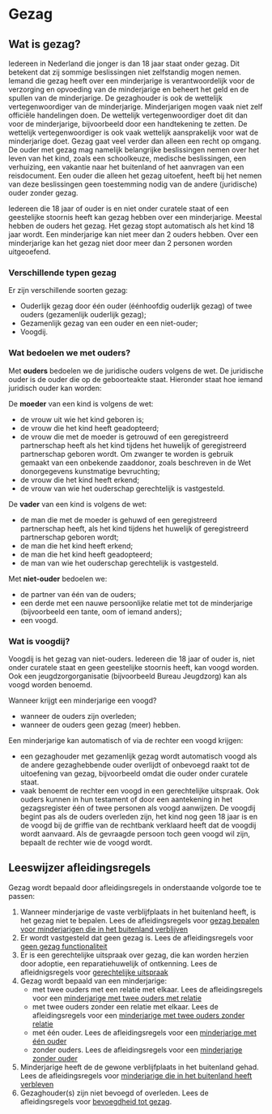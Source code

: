 # Gezag

## Wat is gezag?  
Iedereen in Nederland die jonger is dan 18 jaar staat onder gezag. Dit betekent dat zij sommige beslissingen niet zelfstandig mogen nemen. Iemand die gezag heeft over een minderjarige is verantwoordelijk voor de verzorging en opvoeding van de minderjarige en beheert het geld en de spullen van de minderjarige. De gezaghouder is ook de wettelijk vertegenwoordiger van de minderjarige. Minderjarigen mogen vaak niet zelf officiële handelingen doen. De wettelijk vertegenwoordiger doet dit dan voor de minderjarige, bijvoorbeeld door een handtekening te zetten.
De wettelijk vertegenwoordiger is ook vaak wettelijk aansprakelijk voor wat de minderjarige doet. Gezag gaat veel verder dan alleen een recht op omgang. De ouder met gezag mag namelijk belangrijke beslissingen nemen over het leven van het kind, zoals een schoolkeuze, medische beslissingen, een verhuizing, een vakantie naar het buitenland of het aanvragen van een reisdocument. Een ouder die alleen het gezag uitoefent, heeft bij het nemen van deze beslissingen geen toestemming nodig van de andere (juridische) ouder zonder gezag.

Iedereen die 18 jaar of ouder is en niet onder curatele staat of een geestelijke stoornis heeft kan gezag hebben over een minderjarige. Meestal hebben de ouders het gezag. Het gezag stopt automatisch als het kind 18 jaar wordt. Een minderjarige kan niet meer dan 2 ouders hebben. Over een minderjarige kan het gezag niet door meer dan 2 personen worden uitgeoefend.

### Verschillende typen gezag  
Er zijn verschillende soorten gezag:
- Ouderlijk gezag door één ouder (éénhoofdig ouderlijk gezag) of twee ouders (gezamenlijk ouderlijk gezag);
- Gezamenlijk gezag van een ouder en een niet-ouder;
- Voogdij.

### Wat bedoelen we met ouders?
Met **ouders** bedoelen we de juridische ouders volgens de wet. De juridische ouder is de ouder die op de geboorteakte staat. Hieronder staat hoe iemand juridisch ouder kan worden:

De **moeder** van een kind is volgens de wet:   
- de vrouw uit wie het kind geboren is;
- de vrouw die het kind heeft geadopteerd; 
- de vrouw die met de moeder is getrouwd of een geregistreerd partnerschap heeft als het kind tijdens het huwelijk of geregistreerd partnerschap geboren wordt. Om zwanger te worden is gebruik gemaakt van een onbekende zaaddonor, zoals beschreven in de Wet donorgegevens kunstmatige bevruchting; 
- de vrouw die het kind heeft erkend;
- de vrouw van wie het ouderschap gerechtelijk is vastgesteld.


De **vader** van een kind is volgens de wet:   
- de man die met de moeder is gehuwd of een geregistreerd partnerschap heeft, als het kind tijdens het huwelijk of geregistreerd partnerschap geboren wordt;
- de man die het kind heeft erkend; 
- de man die het kind heeft geadopteerd;
- de man van wie het ouderschap gerechtelijk is vastgesteld. 


Met **niet-ouder** bedoelen we:    
- de partner van één van de ouders;
- een derde met een nauwe persoonlijke relatie met tot de minderjarige (bijvoorbeeld een tante, oom of iemand anders);
- een voogd.


### Wat is voogdij?
Voogdij is het gezag van niet-ouders. Iedereen die 18 jaar of ouder is, niet onder curatele staat en geen geestelijke stoornis heeft, kan voogd worden. Ook een jeugdzorgorganisatie (bijvoorbeeld Bureau Jeugdzorg) kan als voogd worden benoemd.

Wanneer krijgt een minderjarige een voogd?
- wanneer de ouders zijn overleden;
- wanneer de ouders geen gezag (meer) hebben.

Een minderjarige kan automatisch of via de rechter een voogd krijgen:
- een gezaghouder met gezamenlijk gezag wordt automatisch voogd als de andere gezaghebbende ouder overlijdt of onbevoegd raakt tot de uitoefening van gezag, bijvoorbeeld omdat die ouder onder curatele staat.
- vaak benoemt de rechter een voogd in een gerechtelijke uitspraak. Ook ouders kunnen in hun testament of door een aantekening in het gezagsregister één of twee personen als voogd aanwijzen. De voogdij begint pas als de ouders overleden zijn, het kind nog geen 18 jaar is en de voogd bij de griffie van de rechtbank verklaard heeft dat de voogdij wordt aanvaard. Als de gevraagde persoon toch geen voogd wil zijn, bepaalt de rechter wie de voogd wordt.

## Leeswijzer afleidingsregels

Gezag wordt bepaald door afleidingsregels in onderstaande volgorde toe te passen:

1. Wanneer minderjarige de vaste verblijfplaats in het buitenland heeft, is het gezag niet te bepalen. Lees de afleidingsregels voor [gezag bepalen voor minderjarigen die in het buitenland verblijven](niet-ingezetene.feature)
2. Er wordt vastgesteld dat geen gezag is. Lees de afleidingsregels voor [geen gezag functionaliteit](geen-gezag.feature)
3. Er is een gerechtelijke uitspraak over gezag, die kan worden herzien door adoptie, een reparatiehuwelijk of ontkenning. Lees de afleidnigsregels voor [gerechtelijke uitspraak](gerechtelijke-uitspraak-feature)
4. Gezag wordt bepaald van een minderjarige:
    - met twee ouders met een relatie met elkaar. Lees de afleidingsregels voor een [minderjarige met twee ouders met relatie](twee-ouders-met-relatie.feature)
    - met twee ouders zonder een relatie met elkaar. Lees de afleidingsregels voor een [minderjarige met twee ouders zonder relatie](twee-ouders-geen-relatie.feature)
    - met één ouder. Lees de afleidingsregels voor een [minderjarige met één ouder](één-ouder.feature)
    - zonder ouders. Lees de afleidingsregels voor een [minderjarige zonder ouder](geen-ouder.feature)
5. Minderjarige heeft de de gewone verblijfplaats in het buitenland gehad. Lees de afleidingsregels voor [minderjarige die in het buitenland heeft verbleven](immigrant.feature)
6. Gezaghouder(s) zijn niet bevoegd of overleden. Lees de afleidingsregels voor [bevoegdheid tot gezag](bevoegdheid-tot-gezag.feature).
